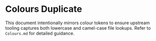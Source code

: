 # Colours Duplicate

This document intentionally mirrors colour tokens to ensure upstream tooling captures both lowercase and camel-case file lookups. Refer to `Colours.md` for detailed guidance.
